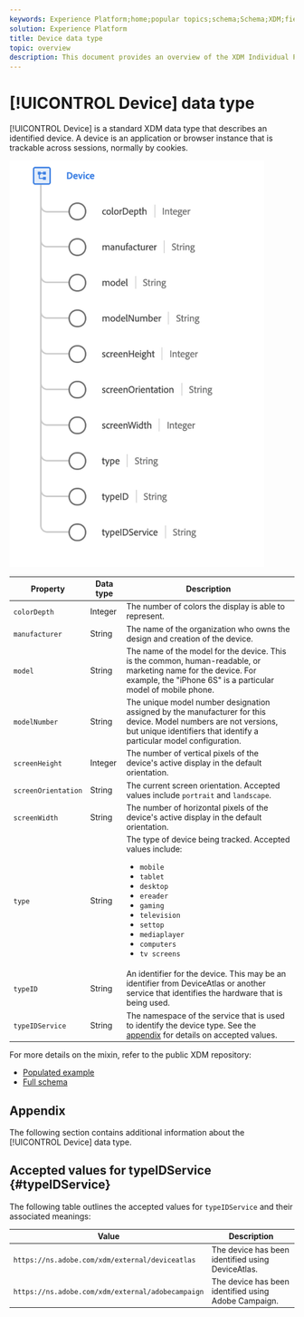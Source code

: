 ```yaml
---
keywords: Experience Platform;home;popular topics;schema;Schema;XDM;fields;schemas;Schemas;device;datatype;data-type;data type;
solution: Experience Platform
title: Device data type
topic: overview
description: This document provides an overview of the XDM Individual Profile class.
---
```


# [!UICONTROL Device] data type

[!UICONTROL Device] is a standard XDM data type that describes an identified device. A device is an application or browser instance that is trackable across sessions, normally by cookies.

<img src='../images/data-types/device.png' width=450 /><br />

| Property | Data type | Description |
| --- | --- | --- |
| `colorDepth` | Integer | The number of colors the display is able to represent. |
| `manufacturer` | String | The name of the organization who owns the design and creation of the device. |
| `model` | String | The name of the model for the device. This is the common, human-readable, or marketing name for the device. For example, the "iPhone 6S" is a particular model of mobile phone. |
| `modelNumber` | String | The unique model number designation assigned by the manufacturer for this device. Model numbers are not versions, but unique identifiers that identify a particular model configuration. |
| `screenHeight` | Integer | The number of vertical pixels of the device's active display in the default orientation. |
| `screenOrientation` | String | The current screen orientation. Accepted values include `portrait` and `landscape`. |
| `screenWidth` | String | The number of horizontal pixels of the device's active display in the default orientation. |
| `type` | String | The type of device being tracked. Accepted values include: <ul><li>`mobile`</li><li>`tablet`</li><li>`desktop`</li><li>`ereader`</li><li>`gaming`</li><li>`television`</li><li>`settop`</li><li>`mediaplayer`</li><li>`computers`</li><li>`tv screens`</li></ul>|
| `typeID` | String | An identifier for the device. This may be an identifier from DeviceAtlas or another service that identifies the hardware that is being used.|
| `typeIDService` | String | The namespace of the service that is used to identify the device type. See the [appendix](#typeIDService) for details on accepted values. |

For more details on the mixin, refer to the public XDM repository:

* [Populated example](https://github.com/adobe/xdm/blob/master/components/datatypes/device.example.1.json)
* [Full schema](https://github.com/adobe/xdm/blob/master/components/datatypes/device.schema.json)

## Appendix

The following section contains additional information about the [!UICONTROL Device] data type.

## Accepted values for typeIDService {#typeIDService}

The following table outlines the accepted values for `typeIDService` and their associated meanings:

| Value | Description |
| --- | --- |
| `https://ns.adobe.com/xdm/external/deviceatlas` | The device has been identified using DeviceAtlas. |
| `https://ns.adobe.com/xdm/external/adobecampaign` | The device has been identified using Adobe Campaign. |